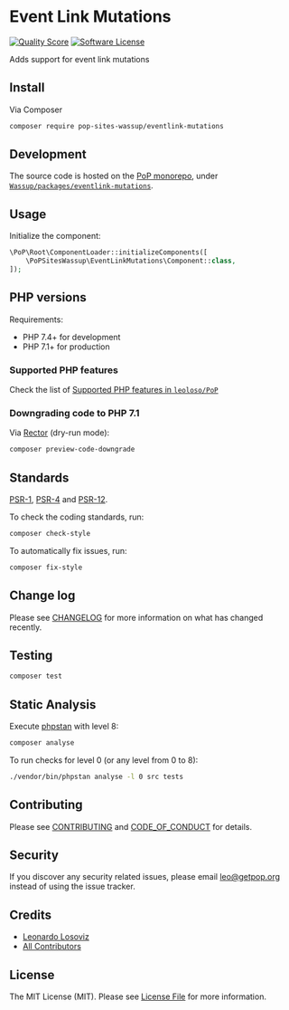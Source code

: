 # Event Link Mutations

<!-- [![Build Status][ico-travis]][link-travis] -->
[![Quality Score][ico-code-quality]][link-code-quality]
[![Software License][ico-license]](LICENSE.md)

<!--
[![Latest Version on Packagist][ico-version]][link-packagist]
[![Coverage Status][ico-scrutinizer]][link-scrutinizer]
[![Total Downloads][ico-downloads]][link-downloads]
-->

Adds support for event link mutations

## Install

Via Composer

``` bash
composer require pop-sites-wassup/eventlink-mutations
```

## Development

The source code is hosted on the [PoP monorepo](https://github.com/leoloso/PoP), under [`Wassup/packages/eventlink-mutations`](https://github.com/leoloso/PoP/tree/master/layers/Wassup/packages/eventlink-mutations).

## Usage

Initialize the component:

``` php
\PoP\Root\ComponentLoader::initializeComponents([
    \PoPSitesWassup\EventLinkMutations\Component::class,
]);
```

## PHP versions

Requirements:

- PHP 7.4+ for development
- PHP 7.1+ for production

### Supported PHP features

Check the list of [Supported PHP features in `leoloso/PoP`](https://github.com/leoloso/PoP/#supported-php-features)

### Downgrading code to PHP 7.1

Via [Rector](https://github.com/rectorphp/rector) (dry-run mode):

```bash
composer preview-code-downgrade
```

## Standards

[PSR-1](https://www.php-fig.org/psr/psr-1), [PSR-4](https://www.php-fig.org/psr/psr-4) and [PSR-12](https://www.php-fig.org/psr/psr-12).

To check the coding standards, run:

``` bash
composer check-style
```

To automatically fix issues, run:

``` bash
composer fix-style
```

## Change log

Please see [CHANGELOG](CHANGELOG.md) for more information on what has changed recently.

## Testing

``` bash
composer test
```

## Static Analysis

Execute [phpstan](https://github.com/phpstan/phpstan) with level 8:

``` bash
composer analyse
```

To run checks for level 0 (or any level from 0 to 8):

``` bash
./vendor/bin/phpstan analyse -l 0 src tests
```

## Contributing

Please see [CONTRIBUTING](CONTRIBUTING.md) and [CODE_OF_CONDUCT](CODE_OF_CONDUCT.md) for details.

## Security

If you discover any security related issues, please email leo@getpop.org instead of using the issue tracker.

## Credits

- [Leonardo Losoviz][link-author]
- [All Contributors][link-contributors]

## License

The MIT License (MIT). Please see [License File](LICENSE.md) for more information.

[ico-version]: https://img.shields.io/packagist/v/pop-sites-wassup/eventlink-mutations.svg?style=flat-square
[ico-license]: https://img.shields.io/badge/license-MIT-brightgreen.svg?style=flat-square
[ico-travis]: https://img.shields.io/travis/pop-sites-wassup/eventlink-mutations/master.svg?style=flat-square
[ico-scrutinizer]: https://img.shields.io/scrutinizer/coverage/g/pop-sites-wassup/eventlink-mutations.svg?style=flat-square
[ico-code-quality]: https://img.shields.io/scrutinizer/g/pop-sites-wassup/eventlink-mutations.svg?style=flat-square
[ico-downloads]: https://img.shields.io/packagist/dt/pop-sites-wassup/eventlink-mutations.svg?style=flat-square

[link-packagist]: https://packagist.org/packages/pop-sites-wassup/eventlink-mutations
[link-travis]: https://travis-ci.org/pop-sites-wassup/eventlink-mutations
[link-scrutinizer]: https://scrutinizer-ci.com/g/pop-sites-wassup/eventlink-mutations/code-structure
[link-code-quality]: https://scrutinizer-ci.com/g/pop-sites-wassup/eventlink-mutations
[link-downloads]: https://packagist.org/packages/pop-sites-wassup/eventlink-mutations
[link-author]: https://github.com/leoloso
[link-contributors]: ../../../../../../contributors
